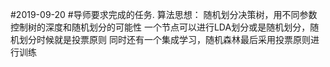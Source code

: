 #2019-09-20
#导师要求完成的任务.
算法思想：
    随机划分决策树，用不同参数控制树的深度和随机划分的可能性
    一个节点可以进行LDA划分或是随机划分，随机划分时候就是投票原则
    同时还有一个集成学习，随机森林最后采用投票原则进行训练
